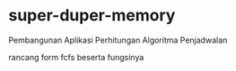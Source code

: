 # super-duper-memory
Pembangunan Aplikasi Perhitungan Algoritma Penjadwalan

rancang form fcfs beserta fungsinya
